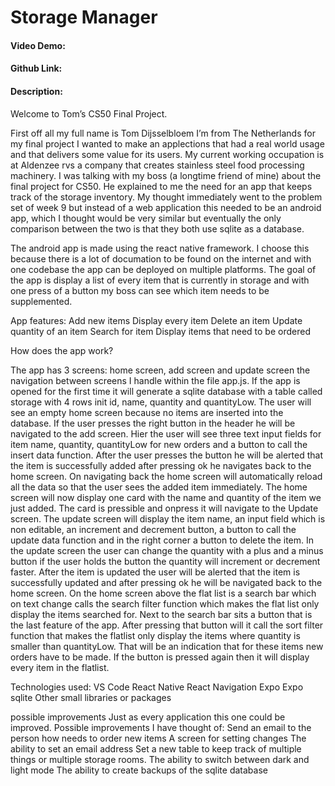 # Storage Manager
#### Video Demo:  <URL HERE>
#### Github Link: <URL HERE>
#### Description:

Welcome to Tom’s CS50 Final Project.

First off all my full name is Tom Dijsselbloem I’m from The Netherlands for my final project I wanted to make an applections that had a real world usage and that delivers some value for its users. My current working occupation is at Aldenzee rvs a company that creates stainless steel food processing machinery. I was talking with my boss (a longtime friend of mine) about the final project for CS50. He explained to me the need for an app that keeps track of the storage inventory. My thought immediately went to the problem set of week 9 but instead of a web application this needed to be an android app, which I thought would be very similar but eventually the only comparison between the two is that they both use sqlite as a database.

The android app is made using the react native framework. I choose this because there is a lot of documation to be found on the internet and with one codebase the app can be deployed on multiple platforms. The goal of the app is display a list of every item that is currently in storage and with one press of a button my boss can see which item needs to be supplemented.
 
App features:
Add new items
Display every item 
Delete an item 
Update quantity of an item
Search for item
Display items that need to be ordered

How does the app work?

The app has 3 screens: home screen, add screen and update screen the navigation between screens I handle within the file app.js. If the app is opened for the first time it will generate a sqlite database with a table called storage with 4 rows init id, name, quantity and quantityLow. The user will see an empty home screen because no items are inserted into the database. If the user presses the right button in the header he will be navigated to the add screen. Hier the user will see three text input fields for item name, quantity, quantityLow for new orders and a button to call the insert data function. After the user presses the button he will be alerted that the item is successfully added after pressing ok he navigates back to the home screen. On navigating back the home screen will automatically reload all the data so that the user sees the added item immediately. The home screen will now display one card with the name and quantity of the item we just added. The card is pressible and onpress it will navigate to the Update screen. The update screen will display the item name, an input field which is non editable, an increment and decrement button, a button to call the update data function and in the right corner a button to delete the item. In the update screen the user can change the quantity with a plus and a minus button if the user holds the button the quantity will increment or decrement faster. After the item is updated the user will be alerted that the item is successfully updated and after pressing ok he will be navigated back to the home screen. On the home screen above the flat list is a search bar which on text change calls the search filter function which makes the flat list only display the items searched for. Next to the search bar sits a button that is the last feature of the app. After pressing that button will it call the sort filter function that makes the flatlist only display the items where quantity is smaller than quantityLow. That will be an indication that for these items new orders have to be made. If the button is pressed again then it will display every item in the flatlist. 


Technologies used:
VS Code 
React Native
React Navigation
Expo
Expo sqlite
Other small libraries or packages

possible improvements
Just as every application this one could be improved. Possible improvements I have thought of:
Send an email to the person how needs to order new items 
A screen for setting changes 
The ability to set an email address
Set a new table to keep track of multiple things or multiple storage rooms.
The ability to switch between dark and light mode
The ability to create backups of the sqlite database


